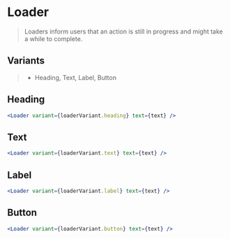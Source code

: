 # Loader

> Loaders inform users that an action is still in progress and might take a while to complete.

## Variants

> - Heading, Text, Label, Button

## Heading

```jsx
<Loader variant={loaderVariant.heading} text={text} />
```

## Text

```jsx
<Loader variant={loaderVariant.text} text={text} />
```

## Label

```jsx
<Loader variant={loaderVariant.label} text={text} />
```

## Button

```jsx
<Loader variant={loaderVariant.button} text={text} />
```
